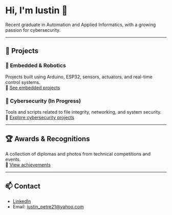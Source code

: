 # Hi, I'm Iustin 👋

Recent graduate in Automation and Applied Informatics, with a growing passion for cybersecurity.

---

## 🔧 Projects

### 🔹 Embedded & Robotics
Projects built using Arduino, ESP32, sensors, actuators, and real-time control systems.  
📁 [See embedded projects](https://github.com/iustin999/embedded-systems)

### 🔹 Cybersecurity (In Progress)
Tools and scripts related to file integrity, networking, and system security.  
📁 [Explore cybersecurity projects](https://github.com/iustin999/cybersecurity)

---

## 🏆 Awards & Recognitions
A collection of diplomas and photos from technical competitions and events.  
📁 [View achievements](https://github.com/iustin999/awards)

---

## 📫 Contact
- [LinkedIn](http://linkedin.com/in/iustin-schifirnet)  
- Email: iustin_petre21@yahoo.com
